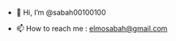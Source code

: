 - 👋 Hi, I’m @sabah00100100

- 📫 How to reach me : elmosabah@gmail.com

<!---
sabah00100100/sabah00100100 is a ✨ special ✨ repository because its `README.md` (this file) appears on your GitHub profile.
You can click the Preview link to take a look at your changes.
--->
